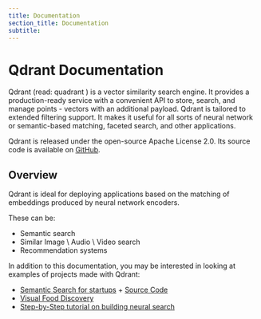 ```yaml
---
title: Documentation
section_title: Documentation
subtitle: 
---
```



# Qdrant Documentation

Qdrant (read: quadrant ) is a vector similarity search engine. It provides a production-ready service with a convenient API to store, search, and manage points - vectors with an additional payload. Qdrant is tailored to extended filtering support. It makes it useful for all sorts of neural network or semantic-based matching, faceted search, and other applications.

Qdrant is released under the open-source Apache License 2.0. Its source code is available on [GitHub](https://github.com/qdrant/qdrant).

## Overview

Qdrant is ideal for deploying applications based on the matching of embeddings produced by neural network encoders.

These can be:

- Semantic search
- Similar Image \ Audio \ Video search
- Recommendation systems


In addition to this documentation, you may be interested in looking at examples of projects made with Qdrant:

* [Semantic Search for startups](https://qdrant.to/semantic-search-demo) + [Source Code](https://github.com/qdrant/qdrant_demo)
* [Visual Food Discovery](https://qdrant.to/food-discovery)
* [Step-by-Step tutorial on building neural search](/articles/neural-search-tutorial/)

